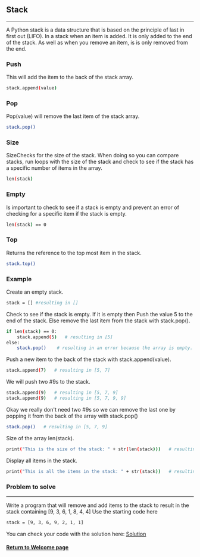 ## Stack
___
A Python stack is a data structure that is based on the principle of last in first out (LIFO). In a stack when an item is added. It is only added to the end of the stack. As well as when you remove an item, is is only removed from the end.

### Push
This will add the item to the back of the stack array.
```sh
stack.append(value)
```
### Pop
Pop(value) will remove the last item of the stack array.
```sh
stack.pop()
```
### Size
SizeChecks for the size of the stack. When doing so you can compare stacks,
run loops with the size of the stack and check to see if the stack has a 
specific number of items in the array.
```sh
len(stack)
```
### Empty
Is important to check to see if a stack is empty and prevent an 
error of checking for a specific item if the stack is empty.
```sh
len(stack) == 0
```

### Top
Returns the reference to the top most item in the stack.
```sh
stack.top()
```

### Example
Create an empty stack.
```sh
stack = [] #resulting in [] 
```
Check to see if the stack is empty.
If it is empty then Push the value 5 to the end of the stack.
Else remove the last item from the stack with stack.pop().
```sh
if len(stack) == 0:
    stack.append(5)   # resulting in [5]
else:
    stack.pop()    # resulting in an error because the array is empty.
```

Push a new item to the back of the stack with stack.append(value).
```sh
stack.append(7)   # resulting in [5, 7]
```

We will push two #9s to the stack.
```sh
stack.append(9)   # resulting in [5, 7, 9]
stack.append(9)   # resulting in [5, 7, 9, 9]
```

Okay we really don't need two #9s so we can remove the last one by popping it
from the back of the array with stack.pop()
```sh
stack.pop()   # resulting in [5, 7, 9]
```
Size of the array len(stack).
```sh
print("This is the size of the stack: " + str(len(stack)))   # resulting in a print message of 3
```

Display all items in the stack.
```sh
print("This is all the items in the stack: " + str(stack))   # resulting in a print message of [5, 7, 9]
```

### Problem to solve
___
Write a program that will remove and add items to the stack to result
in the stack containing [9, 3, 6, 1, 8, 4, 4]
Use the starting code here
```sh
stack = [9, 3, 6, 9, 2, 1, 1]
```
You can check your code with the solution here: [Solution]
#### [Return to Welcome page]

[Solution]: <https://github.com/trevormw20/CSE-212-Final-Project/blob/master/stackSolution.py>
[Return to Welcome page]: <https://github.com/trevormw20/CSE-212-Final-Project/blob/master/Welcome.md>

